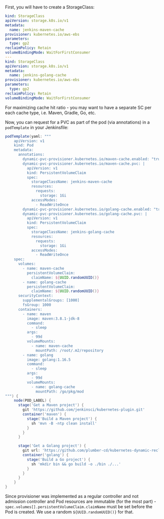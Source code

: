 
First, you will have to create a StorageClass:

```yaml
kind: StorageClass
apiVersion: storage.k8s.io/v1
metadata:
  name: jenkins-maven-cache
provisioner: kubernetes.io/aws-ebs
parameters:
  type: gp2
reclaimPolicy: Retain
volumeBindingMode: WaitForFirstConsumer
---
kind: StorageClass
apiVersion: storage.k8s.io/v1
metadata:
  name: jenkins-golang-cache
provisioner: kubernetes.io/aws-ebs
parameters:
  type: gp2
reclaimPolicy: Retain
volumeBindingMode: WaitForFirstConsumer
```

For maximizing cache hit ratio - you may want to have a separate SC per each cache type, i.e. Maven, Gradle, Go, etc.

Now, you can request for a PVC as part of the pod (via annotations) in a `podTemplate` in your Jenkinsfile:

```groovy
podTemplate(yaml: """
    apiVersion: v1
    kind: Pod
    metadata:
      annotations:
        dynamic-pvc-provisioner.kubernetes.io/maven-cache.enabled: "true"
        dynamic-pvc-provisioner.kubernetes.io/maven-cache.pvc: |
          apiVersion: v1
          kind: PersistentVolumeClaim
          spec:
            storageClassName: jenkins-maven-cache
            resources:
              requests:
                storage: 1Gi
            accessModes:
              - ReadWriteOnce
        dynamic-pvc-provisioner.kubernetes.io/golang-cache.enabled: "true"
        dynamic-pvc-provisioner.kubernetes.io/golang-cache.pvc: |
          apiVersion: v1
          kind: PersistentVolumeClaim
          spec:
            storageClassName: jenkins-golang-cache
            resources:
              requests:
                storage: 1Gi
            accessModes:
              - ReadWriteOnce
    spec:
      volumes:
        - name: maven-cache
          persistentVolumeClaim:
            claimName: ${UUID.randomUUID()}
        - name: golang-cache
          persistentVolumeClaim:
            claimName: ${UUID.randomUUID()}
      securityContext:
        supplementalGroups: [1000]
        fsGroup: 1000
      containers:
        - name: maven
          image: maven:3.8.1-jdk-8
          command:
            - sleep
          args:
            - 99d
          volumeMounts:
            - name: maven-cache
              mountPath: /root/.m2/repository
        - name: golang
          image: golang:1.16.5
          command:
            - sleep
          args:
            - 99d
          volumeMounts:
            - name: golang-cache
              mountPath: /go/pkg/mod
""") {
    node(POD_LABEL) {
      stage('Get a Maven project') {
        git 'https://github.com/jenkinsci/kubernetes-plugin.git'
        container('maven') {
          stage('Build a Maven project') {
            sh 'mvn -B -ntp clean install'
          }
        }
      }

      stage('Get a Golang project') {
        git url: 'https://github.com/plumber-cd/kubernetes-dynamic-reclaimable-pvc-controllers.git', branch: 'main'
        container('golang') {
          stage('Build a Go project') {
            sh 'mkdir bin && go build -o ./bin ./...'
          }
        }
      }
    }
}
```

Since provisioner was implemented as a regular controller and not admission controller and Pod resources are immutable (for the most part) - `spec.volumes[].persistentVolumeClaim.claimName` must be set before the Pod is created. We use a random `${UUID.randomUUID()}` for that.
